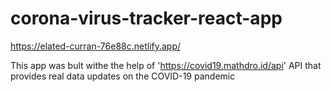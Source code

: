 # corona-virus-tracker-react-app

https://elated-curran-76e88c.netlify.app/

This app was bult withe the help of 'https://covid19.mathdro.id/api' API that provides real data updates on the COVID-19 pandemic

